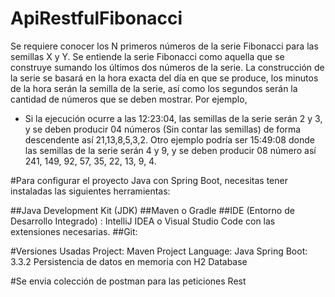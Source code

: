 # ApiRestfulFibonacci
Se requiere conocer los N primeros números de la serie Fibonacci para las 
semillas X y Y. Se entiende la serie Fibonacci como aquella que se construye 
sumando los últimos dos números de la serie.
La construcción de la serie se basará en la hora exacta del día en que se 
produce, los minutos de la hora serán la semilla de la serie, así como los 
segundos serán la cantidad de números que se deben mostrar. Por ejemplo, 
- Si la ejecución ocurre a las 12:23:04, las semillas de la serie serán 2 y 3, y se 
deben producir 04 números (Sin contar las semillas) de forma descendente 
así 21,13,8,5,3,2.
Otro ejemplo podría ser 15:49:08 donde las semillas de la serie serán 4 y 9, y se 
deben producir 08 número así 241, 149, 92, 57, 35, 22, 13, 9, 4.

#Para configurar el proyecto Java con Spring Boot, necesitas tener instaladas las siguientes herramientas:

##Java Development Kit (JDK)
##Maven o Gradle
##IDE (Entorno de Desarrollo Integrado) : IntelliJ IDEA o Visual Studio Code con las extensiones necesarias.
##Git:

#Versiones Usadas
Project: Maven Project
Language: Java
Spring Boot: 3.3.2
Persistencia de datos en memoria con H2 Database

#Se envia colección de postman para las peticiones Rest
